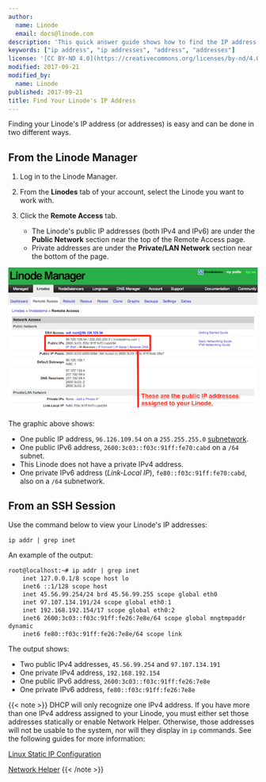 ```yaml
---
author:
  name: Linode
  email: docs@linode.com
description: 'This quick answer guide shows how to find the IP address of your Linode either through the Linode Manager or while in an SSH session.'
keywords: ["ip address", "ip addresses", "address", "addresses"]
license: '[CC BY-ND 4.0](https://creativecommons.org/licenses/by-nd/4.0)'
modified: 2017-09-21
modified_by:
  name: Linode
published: 2017-09-21
title: Find Your Linode's IP Address
---
```


Finding your Linode's IP address (or addresses) is easy and can be done in two different ways.

## From the Linode Manager

1.  Log in to the Linode Manager.

2.  From the **Linodes** tab of your account, select the Linode you want to work with.

3.  Click the **Remote Access** tab.

    - The Linode's public IP addresses (both IPv4 and IPv6) are under the **Public Network** section near the top of the Remote Access page.
    - Private addresses are under the **Private/LAN Network** section near the bottom of the page.

[![Public IPs.](/content/assets/1711-remote_access_ips_small.png)](/content/assets/1710-remote_access_ips.png)

The graphic above shows:

- One public IP address, `96.126.109.54` on a `255.255.255.0` [subnetwork](https://en.wikipedia.org/wiki/Subnetwork).
- One public IPv6 address, `2600:3c03::f03c:91ff:fe70:cabd` on a `/64` subnet.
- This Linode does not have a private IPv4 address.
- One private IPv6 address (*Link-Local IP*), `fe80::f03c:91ff:fe70:cabd`, also on a `/64` subnetwork.

## From an SSH Session

Use the command below to view your Linode's IP addresses:

    ip addr | grep inet

An example of the output:

    root@localhost:~# ip addr | grep inet
        inet 127.0.0.1/8 scope host lo
        inet6 ::1/128 scope host
        inet 45.56.99.254/24 brd 45.56.99.255 scope global eth0
        inet 97.107.134.191/24 scope global eth0:1
        inet 192.168.192.154/17 scope global eth0:2
        inet6 2600:3c03::f03c:91ff:fe26:7e8e/64 scope global mngtmpaddr dynamic
        inet6 fe80::f03c:91ff:fe26:7e8e/64 scope link

The output shows:

- Two public IPv4 addresses, `45.56.99.254` and `97.107.134.191`
- One private IPv4 address, `192.168.192.154`
- One public IPv6 address, `2600:3c03::f03c:91ff:fe26:7e8e`
- One private IPv6 address, `fe80::f03c:91ff:fe26:7e8e`

{{< note >}}
DHCP will only recognize one IPv4 address. If you have more than one IPv4 address assigned to your Linode, you must either set those addresses statically or enable Network Helper. Otherwise, those addresses will not be usable to the system, nor will they display in `ip` commands. See the following guides for more information:

[Linux Static IP Configuration](/content/networking/linux-static-ip-configuration)

[Network Helper](/content/platform/network-helper)
{{< /note >}}

